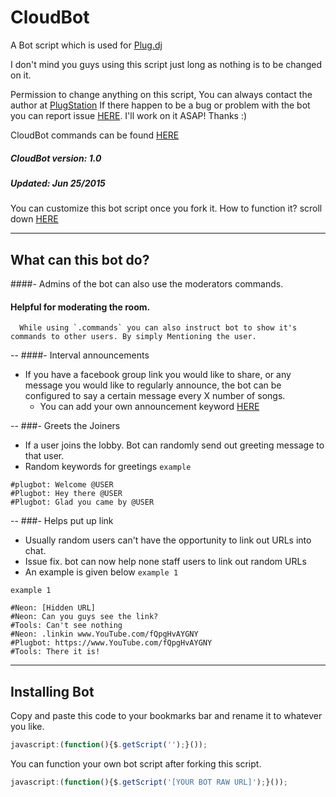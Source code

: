 CloudBot
=======

A Bot script which is used for [Plug.dj](http://plug.dj/communities/)

I don't mind you guys using this script just long as nothing is to be changed on it.

Permission to change anything on this script, You can always contact the author at
[PlugStation](http://chillout-lounge.webs.com/)
If there happen to be a bug or problem with the bot you can report issue [HERE](https://github.com/DJ-Neon05/Cloudbot/issues). I'll work on it ASAP! Thanks :)

CloudBot commands can be found [HERE](http://chillout-lounge.webs.com/cloudbot)

##### CloudBot version: 1.0
##### Updated: Jun 25/2015

You can customize this bot script once you fork it.
How to function it? scroll down [HERE]()

---
## What can this bot do? ##

####- Admins of the bot can also use the moderators commands.
#### Helpful for moderating the room.
      While using `.commands` you can also instruct bot to show it's commands to other users. By simply Mentioning the user.

--
####- Interval announcements

- If you have a facebook group link you would like to share, or any message you would like to regularly announce, the bot can be configured to say a certain message every X number of songs.
    - You can add your own announcement keyword [HERE](https://github.com/DJ-Neon05/Fun-Bot/blob/master/Bot/Fun.js#L79) 

--
###- Greets the Joiners
- If a user joins the lobby. Bot can randomly send out greeting message to that user.
- Random keywords for greetings
`example`

```
#plugbot: Welcome @USER 
#Plugbot: Hey there @USER
#Plugbot: Glad you came by @USER
```

--
###- Helps put up link
- Usually random users can't have the opportunity to link out URLs into chat.
- Issue fix. bot can now help none staff users to link out random URLs
- An example is given below `example 1`

`example 1`
```
#Neon: [Hidden URL]
#Neon: Can you guys see the link?
#Tools: Can't see nothing
#Neon: .linkin www.YouTube.com/fQpgHvAYGNY
#Plugbot: https://www.YouTube.com/fQpgHvAYGNY
#Tools: There it is!
```


---
## Installing Bot
Copy and paste this code to your bookmarks bar and rename it to whatever you like.
```Javascript
javascript:(function(){$.getScript('');}());
```
You can function your own bot script after forking this script.
```JavaScript
javascript:(function(){$.getScript('[YOUR BOT RAW URL]');}());
```
